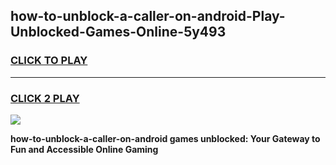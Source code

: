 
## how-to-unblock-a-caller-on-android-Play-Unblocked-Games-Online-5y493
<h3>
<a href="https://premium76.site?title=how-to-unblock-a-caller-on-android&ref=25A">CLICK TO PLAY</a></h3>
<hr>

<h3>
<a href="https://premium76.site?title=how-to-unblock-a-caller-on-android&ref=25A">CLICK 2 PLAY</a>
  
</h3>

<a href="https://premium76.site?title=how-to-unblock-a-caller-on-android&ref=25A"><img src="https://clearcache.store/games.png"></a>


**how-to-unblock-a-caller-on-android games unblocked: Your Gateway to Fun and Accessible Online Gaming**
